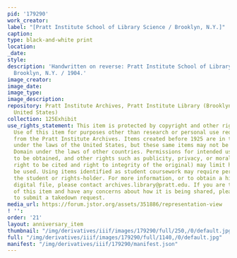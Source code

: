 ```yaml
---
pid: '179290'
work_creator:
label: "[Pratt Institute School of Library Science / Brooklyn, N.Y.]"
caption:
type: black-and-white print
location:
_date:
style:
description: 'Handwritten on reverse: Pratt Institute School of Library Science /
  Brooklyn, N.Y. / 1904.'
image_creator:
image_date:
image_type:
image_description:
repository: Pratt Institute Archives, Pratt Institute Library (Brooklyn, New York,
  United States)
collection: 125Exhibit
use_rights_statement: This item is protected by copyright and other rights and restrictions.
  Use of this item for purposes other than research or personal use requires permission
  from the Pratt Institute Archives. Items created before 1925 are in the Public Domain
  under the laws of the United States, but these same items may not be in the Public
  Domain under the laws of other countries. Permissions for intended uses may need
  to be obtained, and other rights such as publicity, privacy, or moral rights (e.g.
  right to be cited and right to integrity of the original) may limit how items can
  be used. Using items identified as student coursework may require permission from
  the student or rights-holder. For more information, or to obtain a high resolution
  digital file, please contact archives.library@pratt.edu. If you are the rights-holder
  of this item and have any concerns about how it is being shared, please visit https://libguides.pratt.edu/archives/takedown
  to submit a takedown request.
media_url: https://forum.jstor.org/assets/351886/representation-view
! '':
order: '21'
layout: anniversary_item
thumbnail: "/img/derivatives/iiif/images/179290/full/250,/0/default.jpg"
full: "/img/derivatives/iiif/images/179290/full/1140,/0/default.jpg"
manifest: "/img/derivatives/iiif/179290/manifest.json"
---
```

